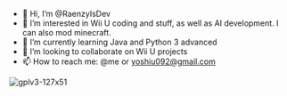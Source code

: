 - 👋 Hi, I’m @RaenzyIsDev
- 👀 I’m interested in Wii U coding and stuff, as well as AI development. I can also mod minecraft.
- 🌱 I’m currently learning Java and Python 3 advanced
- 💞️ I’m looking to collaborate on Wii U projects
- 📫 How to reach me: @me or yoshiu092@gmail.com

![gplv3-127x51](https://github.com/RaenzyIsDev/RaenzyIsDev/assets/132928035/c085e181-603f-43dc-a556-39147a2281ee)





<!---
RaenzyIsDev/RaenzyIsDev is a ✨ special ✨ repository because its `README.md` (this file) appears on your GitHub profile.
You can click the Preview link to take a look at your changes.
--->
